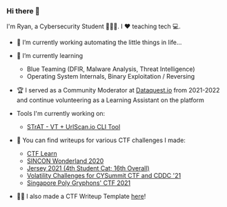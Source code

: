 ### Hi there 👋

I'm Ryan, a Cybersecurity Student 👨🏻‍🎓. I ❤️ teaching tech 💻.

- 📝 I’m currently working automating the little things in life...

- 🌱 I’m currently learning 
    - Blue Teaming (DFIR, Malware Analysis, Threat Intelligence)
    - Operating System Internals, Binary Exploitation / Reversing

- 🏆 I served as a Community Moderator at [Dataquest.io](https://community.dataquest.io/u/masterryan.prof/summary) from 2021-2022 and continue volunteering as a Learning Assistant on the platform

- Tools I'm currently working on:
   - [STrAT - VT + UrlScan.io CLI Tool](https://github.com/RyanNgCT/STrAT)

- 📒 You can find writeups for various CTF challenges I made:
   - [CTF Learn](https://github.com/RyanNgCT/CTFLearn)
   - [SINCON Wonderland 2020](https://github.com/RyanNgCT/wonderland-ctf)
   - [Jersey 2021 (4th Student Cat; 16th Overall)](https://github.com/RyanNgCT/JerseyCTF-Writeups)
   - [Volatility Challenges for CYSummit CTF and CDDC '21](https://github.com/RyanNgCT/Volatility-Challs)
   - [Singapore Poly Gryphons' CTF 2021](https://github.com/RyanNgCT/SP-GCTF-2021)

- 👷‍♂ I also made a CTF Writeup Template [here](https://github.com/RyanNgCT/CTF-Writeup-Template)!
